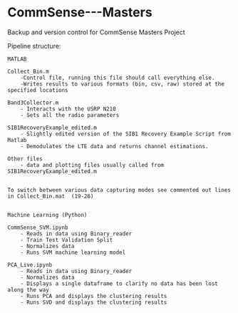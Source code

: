 # CommSense---Masters
Backup and version control for CommSense Masters Project


Pipeline structure:

	MATLAB

	Collect_Bin.m   
		-Control file, running this file should call everything else.
		-Writes results to various formats (bin, csv, raw) stored at the specified locations
	
	Band3Collector.m
		- Interacts with the USRP N210
		- Sets all the radio parameters 
	
	SIB1RecoveryExample_edited.m 
		- Slightly edited version of the SIB1 Recovery Example Script from Matlab
		- Demodulates the LTE data and returns channel estimations.
		
	Other files
		- data and plotting files usually called from SIB1RecoveryExample_edited.m
	
	
	To switch between various data capturing modes see commented out lines in Collect_Bin.mat  (19-26)
	
	
	Machine Learning (Python)
	
	CommSense_SVM.ipynb
		- Reads in data using Binary_reader
		- Train Test Validation Split
		- Normalizes data
		- Runs SVM machine learning model
		
	PCA_Live.ipynb
		- Reads in data using Binary_reader
		- Normalizes data
		- Displays a single dataframe to clarify no data has been lost along the way
		- Runs PCA and displays the clustering results
		- Runs SVD and displays the clustering results
